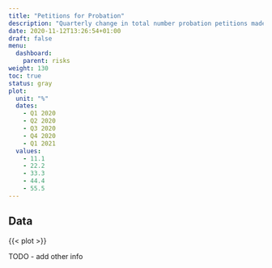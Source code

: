 ```yaml
---
title: "Petitions for Probation"
description: "Quarterly change in total number probation petitions made by prosecutors."
date: 2020-11-12T13:26:54+01:00
draft: false
menu:
  dashboard:
    parent: risks
weight: 130
toc: true
status: gray
plot:
  unit: "%"
  dates:
    - Q1 2020
    - Q2 2020
    - Q3 2020
    - Q4 2020
    - Q1 2021
  values:
    - 11.1
    - 22.2
    - 33.3
    - 44.4
    - 55.5
---
```


## Data

{{< plot >}}

TODO - add other info
